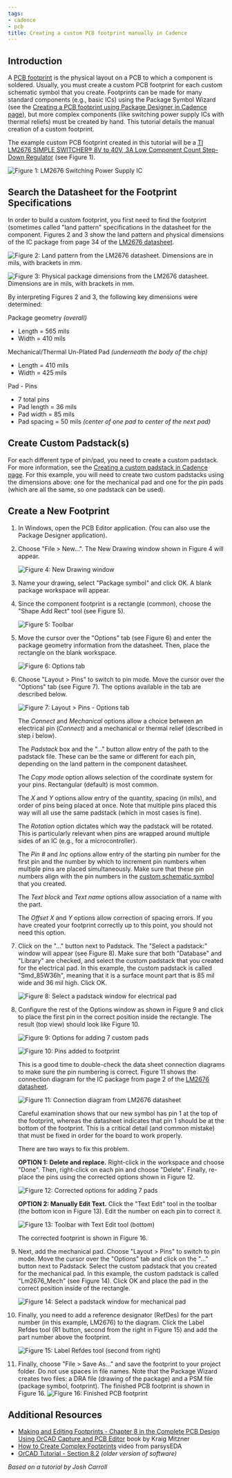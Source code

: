 ```yaml
---
tags:
- cadence
- pcb
title: Creating a custom PCB footprint manually in Cadence
---
```


## Introduction

A [PCB footprint](https://en.wikipedia.org/wiki/Footprint_(electronics)) is the physical layout on a PCB to which a component is soldered. Usually, you must create a custom PCB footprint for each custom schematic symbol that you create. Footprints can be made for many standard components (e.g., basic ICs) using the Package Symbol Wizard (see the [Creating a PCB footprint using Package Designer in Cadence page](creating-a-custom-pcb-footprint-using-package-designer-in-cadence.html)), but more complex components (like switching power supply ICs with thermal reliefs) must be created by hand. This tutorial details the manual creation of a custom footprint.

The example custom PCB footprint created in this tutorial will be a [TI LM2676 SIMPLE SWITCHER® 8V to 40V, 3A Low Component Count Step-Down Regulator](http://www.ti.com/product/lm2676) (see Figure 1).

![Figure 1: LM2676 Switching Power Supply IC](/larger/image0096.jpg)
       
  
## Search the Datasheet for the Footprint Specifications

In order to build a custom footprint, you first need to find the footprint (sometimes called "land pattern" specifications in the datasheet for the component. Figures 2 and 3 show the land pattern and physical dimensions of the IC package from page 34 of the [LM2676 datasheet](http://www.ti.com/lit/ds/symlink/lm2676.pdf).

![Figure 2: Land pattern from the LM2676 datasheet. Dimensions are in mils, with brackets in mm.](/larger/image0097.png)

![Figure 3: Physical package dimensions from the LM2676 datasheet. Dimensions are in mils, with brackets in mm.](/larger/image0098.png)
   
  
By interpreting Figures 2 and 3, the following key dimensions were determined:

Package geometry *(overall)*

-   Length = 565 mils
-   Width = 410 mils

Mechanical/Thermal Un-Plated Pad *(underneath the body of the chip)*

-   Length = 410 mils
-   Width = 425 mils

Pad - Pins

-   7 total pins
-   Pad length = 36 mils
-   Pad width = 85 mils
-   Pad spacing = 50 mils *(center of one pad to center of the next pad)*


## Create Custom Padstack(s)

For each different type of pin/pad, you need to create a custom padstack. For more information, see the [Creating a custom padstack in Cadence page](creating-a-custom-padstack-in-cadence.html). For this example, you will need to create two custom padstacks using the dimensions above: one for the mechanical pad and one for the pin pads (which are all the same, so one padstack can be used).

## Create a New Footprint

1.  In Windows, open the PCB Editor application. (You can also use the Package Designer application).
1.  Choose "File > New...". The New Drawing window shown in Figure 4 will appear.

     ![Figure 4: New Drawing window](/larger/image0099.png)

1.  Name your drawing, select "Package symbol" and click OK. A blank package workspace will appear.

1.  Since the component footprint is a rectangle (common), choose the "Shape Add Rect" tool (see Figure 5).

    ![Figure 5: Toolbar](/larger/image0100.png)

1.  Move the cursor over the "Options" tab (see Figure 6) and enter the package geometry information from the datasheet. Then, place the rectangle on the blank workspace.

    ![Figure 6: Options tab](/larger/image0101.png)

1.  Choose "Layout > Pins" to switch to pin mode. Move the cursor over the "Options" tab (see Figure 7). The options available in the tab are described below.

    ![Figure 7: Layout > Pins - Options tab](/larger/image0102.png)

    The *Connect* and *Mechanical* options allow a choice between an electrical pin (*Connect)* and a mechanical or thermal relief (described in step i below).

    The *Padstack* box and the "..." button allow entry of the path to the padstack file. These can be the same or different for each pin, depending on the land pattern in the component datasheet.

    The *Copy mode* option allows selection of the coordinate system for your pins. Rectangular (default) is most common.

    The *X* and *Y* options allow entry of the quantity, spacing (in mils), and order of pins being placed at once. Note that multiple pins placed this way will all use the same padstack (which in most cases is fine).

    The *Rotation* option dictates which way the padstack will be rotated. This is particularly relevant when pins are wrapped around multiple sides of an IC (e.g., for a microcontroller).

    The *Pin #* and *Inc* options allow entry of the starting pin number for the first pin and the number by which to increment pin numbers when multiple pins are placed simultaneously. Make sure that these pin numbers align with the pin numbers in the [custom schematic symbol](creating-a-custom-schematic-symbol-in-cadence.html) that you created.

    The *Text block* and *Text name* options allow association of a name with the part.

    The *Offset X* and *Y* options allow correction of spacing errors. If you have created your footprint correctly up to this point, you should not need this option.

1.  Click on the "..." button next to Padstack. The "Select a padstack:" window will appear (see Figure 8). Make sure that both "Database" and "Library" are checked, and select the custom padstack that you created for the electrical pad. In this example, the custom padstack is called "Smd_85W36h", meaning that it is a surface mount part that is 85 mil wide and 36 mil high. Click OK.

    ![Figure 8: Select a padstack window for electrical pad](/larger/image0103.png)
              
  
1.  Configure the rest of the Options window as shown in Figure 9 and click to place the first pin in the correct position inside the rectangle. The result (top view) should look like Figure 10.

    ![Figure 9: Options for adding 7 custom pads](/larger/image0104.png)

    ![Figure 10: Pins added to footprint](/larger/image0105.png)
                    

    This is a good time to double-check the data sheet connection diagrams to make sure the pin numbering is correct. Figure 11 shows the connection diagram for the IC package from page 2 of the [LM2676 datasheet](http://www.ti.com/lit/ds/symlink/lm2676.pdf).

     ![Figure 11: Connection diagram from LM2676 datasheet](/larger/image0106.png)
               
      
    Careful examination shows that our new symbol has pin 1 at the top of the footprint, whereas the datasheet indicates that pin 1 should be at the bottom of the footprint. This is a critical detail (and common mistake) that must be fixed in order for the board to work properly.

    There are two ways to fix this problem.

    **OPTION 1:** **Delete and replace.** Right-click in the workspace and choose "Done". Then, right-click on each pin and choose "Delete". Finally, re-place the pins using the corrected options shown in Figure 12.

    ![Figure 12: Corrected options for adding 7 pads](/larger/image0107.png)
         
    **OPTION 2: Manually Edit Text.** Click the "Text Edit" tool in the toolbar (the bottom icon in Figure 13). Edit the number on each pin to correct it.

    ![Figure 13: Toolbar with Text Edit tool (bottom)](/larger/image0108.png)

    The corrected footprint is shown in Figure 16.

1.  Next, add the mechanical pad. Choose "Layout > Pins" to switch to pin mode. Move the cursor over the "Options" tab and click on the "..." button next to Padstack. Select the custom padstack that you created for the mechanical pad. In this example, the custom padstack is called "Lm2676_Mech" (see Figure 14). Click OK and place the pad in the correct position inside of the rectangle.

    ![Figure 14: Select a padstack window for mechanical pad](/larger/image0109.png)
              
  
1.  Finally, you need to add a reference designator (RefDes) for the part number (in this example, LM2676) to the diagram. Click the Label Refdes tool (R1 button, second from the right in Figure 15) and add the part number above the footprint.

    ![Figure 15: Label Refdes tool (second from right)](/larger/image0110.png)
                
  
1.  Finally, choose "File > Save As..." and save the footprint to your project folder. Do not use spaces in file names. Note that the Package Wizard creates two files: a DRA file (drawing of the package) and a PSM file (package symbol, footprint). The finished PCB footprint is shown in Figure 16.
    ![Figure 16: Finished PCB footprint](/larger/image0111.png)
  
## Additional Resources

-   [Making and Editing Footprints - Chapter 8 in the Complete PCB Design Using OrCAD Capture and PCB Editor](http://search.ebscohost.com.ezproxy1.lib.asu.edu/login.aspx?direct=true&db=nlebk&AN=249296&site=ehost-live&ebv=EB&ppid=pp_v) book by Kraig Mitzner
-   [How to Create Complex Footprints](https://www.youtube.com/watch?v=wfCM0Ho8IE0) video from parsysEDA
-   [OrCAD Tutorial - Section 8.2](https://drive.google.com/a/asu.edu/file/d/0ByRWb7dgVD-rX3VWTWxLNjdsRWs/edit) *(older version of software)*


*Based on a tutorial by Josh Carroll*

